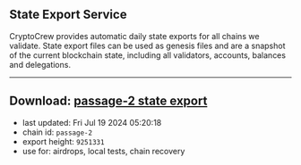 ## State Export Service
CryptoCrew provides automatic daily state exports for all chains we validate. State export files can be used as genesis files and are a snapshot of the current blockchain state, including all validators, accounts, balances and delegations.

---
**Download: [passage-2 state export](https://dl-eu2.ccvalidators.com/SERVICE/passage/passage-2_export_9251331.json)**
---

- last updated: Fri Jul 19 2024 05:20:18
- chain id: `passage-2`
- export height: `9251331`
- use for: airdrops, local tests, chain recovery
